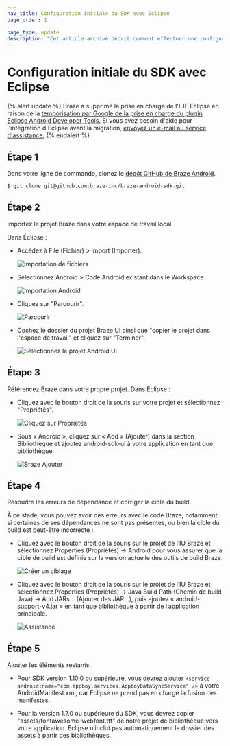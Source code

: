 ```yaml
---
nav_title: Configuration initiale du SDK avec Eclipse
page_order: 1

page_type: update
description: "Cet article archivé décrit comment effectuer une configuration initiale du SDK avec Eclipse. Braze ne prend plus en charge Eclipse IDE."
---
```


# Configuration initiale du SDK avec Eclipse

{% alert update %}
Braze a supprimé la prise en charge de l'IDE Eclipse en raison de la [temporisation par Google de la prise en charge du plugin Eclipse Android Developer Tools.](http://android-developers.blogspot.com/2015/06/an-update-on-eclipse-android-developer.html) Si vous avez besoin d'aide pour l'intégration d'Eclipse avant la migration, [envoyez un e-mail au service d'assistance.]({{site.baseurl}}/support_contact/)
{% endalert %}

## Étape 1
Dans votre ligne de commande, clonez le [dépôt GitHub de Braze Android](https://github.com/braze-inc/braze-android-sdk).

```bash
$ git clone git@github.com:braze-inc/braze-android-sdk.git
```

## Étape 2
Importez le projet Braze dans votre espace de travail local

Dans Éclipse :

  - Accédez à File (Fichier) > Import (Importer).

    ![Importation de fichiers]({{site.baseurl}}/assets/img_archive/file_import.png)
  - Sélectionnez Android > Code Android existant dans le Workspace.

    ![Importation Android]({{site.baseurl}}/assets/img_archive/android_import.png)
  - Cliquez sur "Parcourir".

    ![Parcourir]({{site.baseurl}}/assets/img_archive/click_browse.png)
  - Cochez le dossier du projet Braze UI ainsi que "copier le projet dans l'espace de travail" et cliquez sur "Terminer".

    ![Sélectionnez le projet Android UI]({{site.baseurl}}/assets/img_archive/select_project_android.png)

## Étape 3
Référencez Braze dans votre propre projet.
Dans Éclipse :

  - Cliquez avec le bouton droit de la souris sur votre projet et sélectionnez "Propriétés".

    ![Cliquez sur Propriétés]({{site.baseurl}}/assets/img_archive/click_properties.png)
  - Sous « Android », cliquez sur « Add » (Ajouter) dans la section Bibliothèque et ajoutez android-sdk-ui à votre application en tant que bibliothèque.

    ![Braze Ajouter]({{site.baseurl}}/assets/img_archive/add_appboy_ui.png)

## Étape 4
Résoudre les erreurs de dépendance et corriger la cible du build.

À ce stade, vous pouvez avoir des erreurs avec le code Braze, notamment si certaines de ses dépendances ne sont pas présentes, ou bien la cible du build est peut-être incorrecte :

   - Cliquez avec le bouton droit de la souris sur le projet de l’IU Braze et sélectionnez Properties (Propriétés) -> Android pour vous assurer que la cible de build est définie sur la version actuelle des outils de build Braze.

      ![Créer un ciblage]({{site.baseurl}}/assets/img_archive/build_target.png)
   - Cliquez avec le bouton droit de la souris sur le projet de l’IU Braze et sélectionnez Properties (Propriétés) -> Java Build Path (Chemin de build Java) -> Add JARs… (Ajouter des JAR...), puis ajoutez « android-support-v4.jar » en tant que bibliothèque à partir de l’application principale.

      ![Assistance]({{site.baseurl}}/assets/img_archive/android_support_v4.png)

## Étape 5

Ajouter les éléments restants.

  - Pour SDK version 1.10.0 ou supérieure, vous devrez ajouter
  `<service android:name="com.appboy.services.AppboyDataSyncService" />`
  à votre AndroidManifest.xml, car Eclipse ne prend pas en charge la fusion des manifestes.

  - Pour la version 1.7.0 ou supérieure du SDK, vous devrez copier "assets/fontawesome-webfont.ttf" de notre projet de bibliothèque vers votre application. Eclipse n’inclut pas automatiquement le dossier des assets à partir des bibliothèques.

